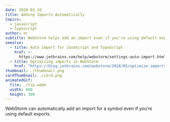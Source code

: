 ```yaml
---
date: 2020-03-16
title: Adding Imports Automatically
topics:
  - javascript
  - typescript
author: er
subtitle: WebStorm helps add an import even if you're using default exports.
seealso:
  - title: Auto import for JavaScript and TypeScript
    href: >-
      https://www.jetbrains.com/help/webstorm/settings-auto-import.html#typescript-javascript
  - title: Optimizing imports in WebStorm
    href: "https://blog.jetbrains.com/webstorm/2018/05/optimize-imports-in-webstorm/"
thumbnail: ./thumbnail.png
cardThumbnail: ./card.png
animatedGif:
  file: ./tip.webm
  width: 600
  height: 300
---
```


WebStorm can automatically add an import for a symbol even if you’re using default exports.
